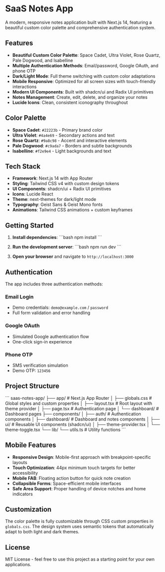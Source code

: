 # SaaS Notes App

A modern, responsive notes application built with Next.js 14, featuring a beautiful custom color palette and comprehensive authentication system.

## Features

- **Beautiful Custom Color Palette**: Space Cadet, Ultra Violet, Rose Quartz, Pale Dogwood, and Isabelline
- **Multiple Authentication Methods**: Email/password, Google OAuth, and phone OTP
- **Dark/Light Mode**: Full theme switching with custom color adaptations
- **Mobile Responsive**: Optimized for all screen sizes with touch-friendly interactions
- **Modern UI Components**: Built with shadcn/ui and Radix UI primitives
- **Notes Management**: Create, edit, delete, and organize your notes
- **Lucide Icons**: Clean, consistent iconography throughout

## Color Palette

- **Space Cadet**: `#22223b` - Primary brand color
- **Ultra Violet**: `#4a4e69` - Secondary actions and text
- **Rose Quartz**: `#9a8c98` - Accent and interactive elements
- **Pale Dogwood**: `#c9ada7` - Borders and subtle backgrounds
- **Isabelline**: `#f2e9e4` - Light backgrounds and text

## Tech Stack

- **Framework**: Next.js 14 with App Router
- **Styling**: Tailwind CSS v4 with custom design tokens
- **UI Components**: shadcn/ui + Radix UI primitives
- **Icons**: Lucide React
- **Theme**: next-themes for dark/light mode
- **Typography**: Geist Sans & Geist Mono fonts
- **Animations**: Tailwind CSS animations + custom keyframes

## Getting Started

1. **Install dependencies**:
   \`\`\`bash
   npm install
   \`\`\`

2. **Run the development server**:
   \`\`\`bash
   npm run dev
   \`\`\`

3. **Open your browser** and navigate to `http://localhost:3000`

## Authentication

The app includes three authentication methods:

### Email Login
- Demo credentials: `demo@example.com` / `password`
- Full form validation and error handling

### Google OAuth
- Simulated Google authentication flow
- One-click sign-in experience

### Phone OTP
- SMS verification simulation
- Demo OTP: `123456`

## Project Structure

\`\`\`
saas-notes-app/
├── app/                    # Next.js App Router
│   ├── globals.css        # Global styles and custom properties
│   ├── layout.tsx         # Root layout with theme provider
│   ├── page.tsx          # Authentication page
│   └── dashboard/        # Dashboard pages
├── components/
│   ├── auth/             # Authentication components
│   ├── dashboard/        # Dashboard and notes components
│   ├── ui/              # Reusable UI components (shadcn/ui)
│   ├── theme-provider.tsx
│   └── theme-toggle.tsx
└── lib/
    └── utils.ts          # Utility functions
\`\`\`

## Mobile Features

- **Responsive Design**: Mobile-first approach with breakpoint-specific layouts
- **Touch Optimization**: 44px minimum touch targets for better accessibility
- **Mobile FAB**: Floating action button for quick note creation
- **Collapsible Forms**: Space-efficient mobile interfaces
- **Safe Area Support**: Proper handling of device notches and home indicators

## Customization

The color palette is fully customizable through CSS custom properties in `globals.css`. The design system uses semantic tokens that automatically adapt to both light and dark themes.

## License

MIT License - feel free to use this project as a starting point for your own applications.
